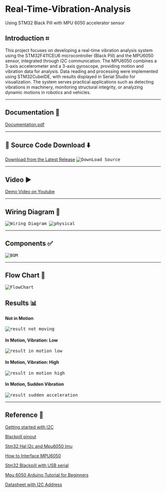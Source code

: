 # Real-Time-Vibration-Analysis
Using STM32 Black Pill with MPU 6050 accelerator sensor

## Introduction ⌗
This project focuses on developing a real-time vibration analysis system using the STM32F411CEU6 microcontroller (Black Pill) and the MPU6050 sensor, integrated through I2C communication. The MPU6050 combines a 3-axis accelerometer and a 3-axis gyroscope, providing motion and vibration data for analysis. Data reading and processing were implemented using STM32CubeIDE, with results displayed in Serial Studio for visualization. The system serves practical applications such as detecting vibrations in machinery, monitoring structural integrity, or analyzing dynamic motions in robotics and vehicles.

---
## Documentation 📕
[Documentation.pdf](https://github.com/bropenguin847/Real-Time-Vibration-Analysis/blob/c50ab8061a654b9d546cf485ab14957f5d6b52c3/Documentation.pdf)

---
## 💾 Source Code Download ⬇️
[Download from the Latest Release](https://github.com/bropenguin847/Real-Time-Vibration-Analysis/releases/tag/v1.1)
<kbd>
<img src="images\downloadsource.png" alt="DownLoad Source">
</kbd>

---
## Video ▶️
[Demo Video on Youtube](https://youtu.be/wHUjtfv4aeY)

---
## Wiring Diagram 🔧
<kbd>
<img src="images\Wiring Diagram.png" alt="Wiring Diagram">
</kbd>

<kbd>
<img src="images/physical.jpg" alt="physical">
</kbd>

---
## Components ✅
<kbd>
<img src="images\BOM.png" alt="BOM">
</kbd>

---
## Flow Chart 🔀
<kbd>
<img src="images\FlowChart.svg" alt="FlowChart">
</kbd>

## Results 📊
#### Not in Motion
<kbd>
<img src="images\result_not_moving.png" alt="result_not_moving">
</kbd>

#### In Motion, Vibration: Low
<kbd>
<img src="images\result_in_motion_low.png" alt="result_in_motion_low">
</kbd>

#### In Motion, Vibration: High
<kbd>
<img src="images\result_in_motion_high.png" alt="result_in_motion_high">
</kbd>

#### In Motion, Sudden Vibration
<kbd>
<img src="images\result_sudden_acceleration.png" alt="result_sudden_acceleration">
</kbd>

---
## Reference 📑

[Getting started with I2C](https://wiki.st.com/stm32mcu/wiki/Getting_started_with_I2C)

[Blackpill pinout](https://stm32world.com/wiki/Black_Pill#Pinout)

[Stm32 Hal I2c and Mpu6050 Imu](https://www.youtube.com/watch?v=P7a6qxacnO4)

[How to Interface MPU6050](https://controllerstech.com/how-to-interface-mpu6050-gy-521-with-stm32/)

[Stm32 Blackpill with USB serial](https://www.bennettnotes.com/notes/stm32-blackpill-with-stmcubeide-usb-serial/)

[Mpu 6050 Arduino Tutorial for Beginners](https://www.youtube.com/watch?v=SVI_NldMjlE)

[Datasheet with I2C Address](https://download.mikroe.com/documents/datasheets/MPU-6000_datasheet.pdf)
